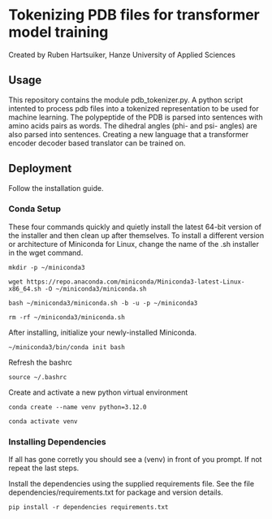 # Tokenizing PDB files for transformer model training

Created by Ruben Hartsuiker, Hanze University of Applied Sciences

## Usage
This repository contains the module pdb_tokenizer.py. A python script intented to process pdb files into a tokenized representation to be used for machine learning. The polypeptide of the PDB is parsed into sentences with amino acids pairs as words. The dihedral angles (phi- and psi- angles) are also parsed into sentences. Creating a new language that a transformer encoder decoder based translator can be trained on. 

## Deployment
Follow the installation guide.

### Conda Setup
These four commands quickly and quietly install the latest 64-bit version of the installer and then clean up after themselves. To install a different version or architecture of Miniconda for Linux, change the name of the .sh installer in the wget command.

```{bash}
mkdir -p ~/miniconda3
```
```{bash}
wget https://repo.anaconda.com/miniconda/Miniconda3-latest-Linux-x86_64.sh -O ~/miniconda3/miniconda.sh
```
```{bash}
bash ~/miniconda3/miniconda.sh -b -u -p ~/miniconda3
```
```{bash}
rm -rf ~/miniconda3/miniconda.sh
```

After installing, initialize your newly-installed Miniconda.

```{bash}
~/miniconda3/bin/conda init bash
```

Refresh the bashrc

```{bash}
source ~/.bashrc
```

Create and activate a new python virtual environment

```{bash}
conda create --name venv python=3.12.0
```
```{bash}
conda activate venv
```

### Installing Dependencies

If all has gone corretly you should see a (venv) in front of you prompt. If not repeat the last steps.

Install the dependencies using the supplied requirements file. See the file dependencies/requirements.txt for package and version details.

```{bash}
pip install -r dependencies requirements.txt
```





